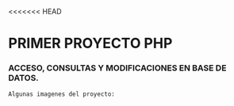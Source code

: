 <<<<<<< HEAD
# PRIMER PROYECTO PHP 
### ACCESO, CONSULTAS Y MODIFICACIONES EN BASE DE DATOS.  
  
    Algunas imagenes del proyecto:


